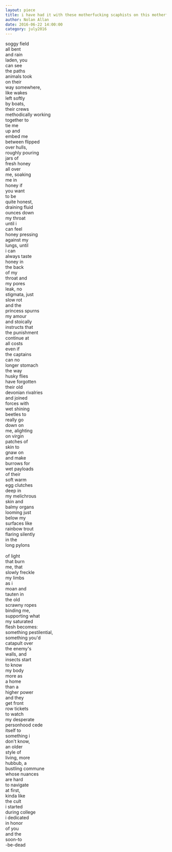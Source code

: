 ```yaml
---
layout: piece
title: i have had it with these motherfucking scaphists on this motherfucking plane of reality
author: Nolan Allan
date: 2016-06-22 14:00:00
category: july2016
---
```


soggy field<br>
all bent <br>
and rain <br>
laden, you <br>
can see<br>
the paths <br>
animals took <br>
on their <br>
way somewhere,<br>
like wakes <br>
left softly <br>
by boats,<br>
their crews <br>
methodically working<br>
together to <br>
tie me <br>
up and <br>
embed me <br>
between flipped<br>
over hulls,<br>
roughly pouring<br>
jars of<br>
fresh honey<br> 
all over <br>
me, soaking<br>
me in<br>
honey if<br>
you want <br>
to be <br>
quite honest,<br>
draining fluid <br>
ounces down <br>
my throat <br>
until i <br>
can feel <br>
honey pressing <br>
against my <br>
lungs, until <br>
i can <br>
always taste <br>
honey in <br>
the back <br>
of my <br>
throat and<br> 
my pores <br>
leak, no<br>
stigmata, just<br>
slow rot<br>
and the <br>
princess spurns <br>
my amour<br>
and stoically<br> 
instructs that<br>
the punishment <br>
continue at <br>
all costs <br>
even if <br>
the captains<br> 
can no<br>
longer stomach <br>
the way <br>
husky flies <br>
have forgotten <br>
their old <br>
devonian rivalries <br>
and joined <br>
forces with <br>
wet shining<br>
beetles to <br>
really go<br>
down on<br>
me, alighting<br>
on virgin<br>
patches of<br>
skin to<br>
gnaw on<br>
and make <br>
burrows for <br>
wet payloads <br>
of their <br>
soft warm <br>
egg clutches <br>
deep in <br>
my melichrous <br>
skin and <br>
balmy organs <br>
looming just <br>
below my <br>
surfaces like <br>
rainbow trout <br>
flaring silently <br>
in the <br>
long pylons<br>  
of light<br>
that burn <br>
me, that <br>
slowly freckle <br>
my limbs<br>
as i <br>
moan and <br>
tauten in<br>
the old<br>
scrawny ropes <br>
binding me,<br>
supporting what<br>
my saturated  <br>
flesh becomes:<br>
something pestilential,<br>
something you'd <br>
catapult over<br>
the enemy's<br>
walls, and <br>
insects start<br>
to know <br>
my body<br>
more as <br>
a home <br>
than a<br>
higher power<br>
and they<br>
get front<br>
row tickets <br>
to watch <br>
my desperate <br>
personhood cede <br>
itself to<br>
something i<br>
don't know,<br>
an older <br>
style of <br>
living, more <br>
hubbub, a <br>
bustling commune<br>
whose nuances<br>
are hard <br>
to navigate <br>
at first,<br>
kinda like<br>
the cult <br>
i started <br>
during college<br>
i dedicated<br>
in honor <br>
of you<br>
and the<br>
soon-to<br>
-be-dead<br>
